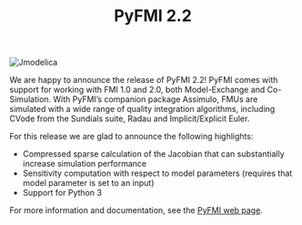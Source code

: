 ﻿---
layout: default
title: PyFMI 2.2 
authors: This article is provided by Maria Henningsson (Modelon)
category: Vendor
---
![Jmodelica](https://www.modelica.org/publications/newsletters/2015-1/images/PyFMI_picture.png)

We are happy to announce the release of PyFMI 2.2! PyFMI comes with support for working with FMI 1.0 and 2.0, both Model-Exchange and Co-Simulation. With PyFMI’s companion package Assimulo, FMUs are simulated with a wide range of quality integration algorithms, including CVode from the Sundials suite, Radau and Implicit/Explicit Euler.

For this release we are glad to announce the following highlights:

-  Compressed sparse calculation of the Jacobian that can substantially increase simulation performance
-  Sensitivity computation with respect to model parameters (requires that model parameter is set to an input)
-  Support for Python 3

For more information and documentation, see the [PyFMI web page](http://www.jmodelica.org/page/4924).